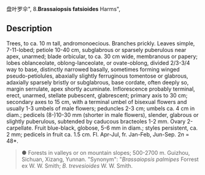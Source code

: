 盘叶罗伞",
8.**Brassaiopsis fatsioides** Harms",

## Description
Trees, to ca. 10 m tall, andromonoecious. Branches prickly. Leaves simple, 7-11-lobed; petiole 10-40 cm, subglabrous or sparsely puberulous near apex, unarmed; blade orbicular, to ca. 30 cm wide, membranous or papery; lobes oblanceolate, oblong-lanceolate, or ovate-oblong, divided 2/3-3/4 way to base, distinctly narrowed basally, sometimes forming winged pseudo-petiolules, abaxially slightly ferruginous tomentose or glabrous, adaxially sparsely bristly or subglabrous, base cordate, often deeply so, margin serrulate, apex shortly acuminate. Inflorescence probably terminal, erect, unarmed, stellate pubescent, glabrescent; primary axis to 30 cm; secondary axes to 15 cm, with a terminal umbel of bisexual flowers and usually 1-3 umbels of male flowers; peduncles 2-3 cm; umbels ca. 4 cm in diam.; pedicels (8-)10-30 mm (shorter in male flowers), slender, glabrous or slightly puberulous, subtended by caducous bracteoles 1-2 mm. Ovary 2-carpellate. Fruit blue-black, globose, 5-6 mm in diam.; styles persistent, ca. 2 mm; pedicels in fruit ca. 1.5 cm. Fl. Apr-Jul, fr. Jan-Feb, Jun-Sep. 2*n* = 48*.

> ● Forests in valleys or on mountain slopes; 500-2700 m. Guizhou, Sichuan, Xizang, Yunnan.
  "Synonym": "*Brassaiopsis palmipes* Forrest ex W. W. Smith; *B. trevesioides* W. W. Smith.
